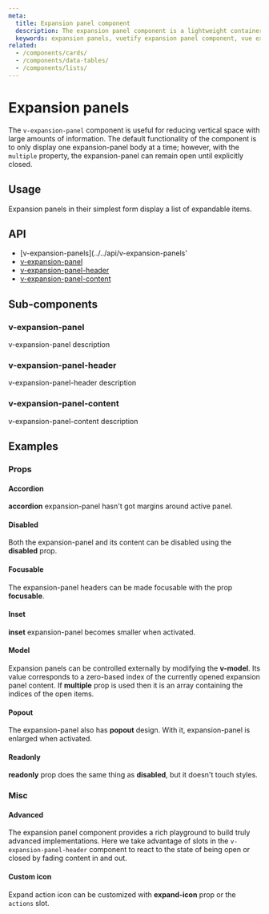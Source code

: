 ```yaml
---
meta:
  title: Expansion panel component
  description: The expansion panel component is a lightweight container that hides information behind expandable and contractable containers.
  keywords: expansion panels, vuetify expansion panel component, vue expansion panel component
related:
  - /components/cards/
  - /components/data-tables/
  - /components/lists/
---
```


# Expansion panels

The `v-expansion-panel` component is useful for reducing vertical space with large amounts of information. The default functionality of the component is to only display one expansion-panel body at a time; however, with the `multiple` property, the expansion-panel can remain open until explicitly closed.

<entry-ad />

## Usage

Expansion panels in their simplest form display a list of expandable items.

<example file="v-expansion-panels/usage" />

## API

- \[v-expansion-panels\](../../api/v-expansion-panels'
- [v-expansion-panel](../../api/v-expansion-panel)
- [v-expansion-panel-header](../../api/v-expansion-panel-header)
- [v-expansion-panel-content](../../api/v-expansion-panel-content)

## Sub-components

### v-expansion-panel

v-expansion-panel description

### v-expansion-panel-header

v-expansion-panel-header description

### v-expansion-panel-content

v-expansion-panel-content description

## Examples

### Props

#### Accordion

**accordion** expansion-panel hasn't got margins around active panel.

<example file="v-expansion-panels/prop-accordion" />

#### Disabled

Both the expansion-panel and its content can be disabled using the **disabled** prop.

<example file="v-expansion-panels/prop-disabled" />

#### Focusable

The expansion-panel headers can be made focusable with the prop **focusable**.

<example file="v-expansion-panels/prop-focusable" />

#### Inset

**inset** expansion-panel becomes smaller when activated.

<example file="v-expansion-panels/prop-inset" />

#### Model

Expansion panels can be controlled externally by modifying the **v-model**. Its value corresponds to a zero-based index of the currently opened expansion panel content. If **multiple** prop is used then it is an array containing the indices of the open items.

<example file="v-expansion-panels/prop-model" />

#### Popout

The expansion-panel also has **popout** design. With it, expansion-panel is enlarged when activated.

<example file="v-expansion-panels/prop-popout" />

#### Readonly

**readonly** prop does the same thing as **disabled**, but it doesn't touch styles.

<example file="v-expansion-panels/prop-readonly" />

### Misc

#### Advanced

The expansion panel component provides a rich playground to build truly advanced implementations. Here we take advantage of slots in the `v-expansion-panel-header` component to react to the state of being open or closed by fading content in and out.

<example file="v-expansion-panels/misc-advanced" />

#### Custom icon

Expand action icon can be customized with **expand-icon** prop or the `actions` slot.

<example file="v-expansion-panels/misc-custom-icons" />

<backmatter />
